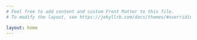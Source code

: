 ```yaml
---
# Feel free to add content and custom Front Matter to this file.
# To modify the layout, see https://jekyllrb.com/docs/themes/#overriding-theme-defaults

layout: home
---
```


<html>
    <head>
        <meta name="google-site-verification" content="GMuU4gBYPMCZr5VFcnHMJHhWZI86U5iZLJReAbYeL7w" />
    </head>
</html>
